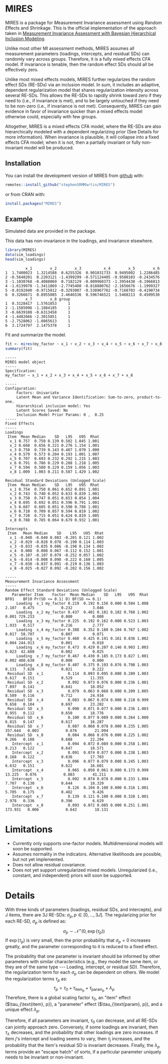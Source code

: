 
# MIRES

<!-- badges: start -->
<!-- badges: end -->

MIRES is a package for *M*easurement *I*nvariance assessment using *R*andom *E*ffects and *S*hrinkage.
This is the official implementation of the approach taken in [Measurement Invariance Assessment with Bayesian Hierarchical Inclusion Modeling](https://osf.io/preprints/psyarxiv/qbdjt_v1).

Unlike most other MI assessment methods, MIRES assumes all measurement parameters (loadings, intercepts, and residual SDs) can randomly vary across groups.
Therefore, it is a fully mixed effects CFA model.
If invariance is tenable, then the random effect SDs should all be effectively zero.

Unlike most mixed effects models, MIRES further regularizes the random effect SDs (RE-SDs) via an inclusion model.
In sum, it includes an adaptive, dependent regularization model that shares regularization intensity across several RE-SDs.
This allows the RE-SDs to rapidly shrink toward zero if they need to (i.e., if invariance is met), and to be largely untouched if they need to be non-zero (i.e., if invariance is not met).
Consequently, MIRES can gain evidence in favor of invariance quicker than a mixed effects model otherwise could, especially with few groups.

Altogether, MIRES is a mixed effects CFA model, where the RE-SDs are also hierarchically modeled with a dependent regularizing prior (See Details for more information).
When invariance is plausible, it will collapse into a fixed effects CFA model; when it is not, then a partially invariant or fully non-invariant model will be produced.


## Installation

You can install the development version of MIRES from [github](https://github.com/stephenSRMMartin/MIRES) with:

``` r
remotes::install_github("stephenSRMMartin/MIRES")
```

or from CRAN with:
``` r
install.packages("MIRES")
```

## Example

Simulated data are provided in the package.

This data has non-invariance in the loadings, and invariance elsewhere.

``` r
library(MIRES)
data(sim_loadings)
head(sim_loadings)
```

```
         x_1        x_2        x_3          x_4        x_5        x_6
1  1.7400023  1.3214588  0.6255326  0.901031733  0.9495002  1.2286485
2 -0.5640201  0.2203121 -1.4399299 -0.571124405 -0.9580103 -0.2434576
3 -1.1030768 -0.4088069  0.7182129 -0.009960373 -1.3954430 -0.1966013
4 -1.6139970 -1.3411869 -2.7745400 -0.818880762 -2.1656676 -1.1999327
5 -0.8192840 -0.9715812 -0.3293007 -0.538967762 -0.7168703 -0.4190734
6  0.3266671  0.8955085  2.4646536  0.596746521  1.5468213  0.4509530
         x_7        x_8 group
1  0.3128417  1.5761853     1
2 -1.1585096 -1.1884185     1
3 -0.6639108 -0.6313458     1
4 -1.4482666 -2.3015851     1
5 -2.7528062 -1.0865613     1
6  3.1724797  2.1475378     1
```

Fit and summarize the model.

``` r
fit <- mires(my_factor ~ x_1 + x_2 + x_3 + x_4 + x_5 + x_6 + x_7 + x_8, group, sim_loadings, iter = 1000)
summary(fit)
```

```
-----
MIRES model object
-----
Specification:
my_factor ~ x_1 + x_2 + x_3 + x_4 + x_5 + x_6 + x_7 + x_8

-----
Configuration:
	 Factors: Univariate
	 Latent Mean and Variance Identification: Sum-to-zero, product-to-one.
	 Hierarchical inclusion model: Yes
	 Latent Scores Saved: No
	 Inclusion Model Prior Params: 0 ,  0.25
-----
Fixed Effects
-----
Loadings
 Item  Mean Median    SD   L95   U95  Rhat
  x_1 0.757  0.750 0.139 0.502 1.045 1.001
  x_2 0.668  0.656 0.221 0.276 1.154 1.001
  x_3 0.750  0.739 0.143 0.487 1.070 1.000
  x_4 0.579  0.573 0.204 0.193 1.001 1.007
  x_5 0.707  0.693 0.232 0.292 1.215 1.003
  x_6 0.791  0.786 0.229 0.288 1.218 1.005
  x_7 0.594  0.580 0.229 0.159 1.056 1.003
  x_8 1.009  1.003 0.211 0.587 1.429 1.002

Residual Standard Deviations (Unlogged Scale)
 Item  Mean Median    SD   L95   U95  Rhat
  x_1 0.754  0.750 0.061 0.652 0.891 1.001
  x_2 0.743  0.740 0.052 0.633 0.839 1.001
  x_3 0.750  0.747 0.051 0.653 0.854 1.004
  x_4 0.695  0.692 0.051 0.596 0.791 1.001
  x_5 0.687  0.685 0.051 0.590 0.788 1.001
  x_6 0.710  0.709 0.057 0.594 0.819 1.002
  x_7 0.720  0.715 0.051 0.624 0.819 1.005
  x_8 0.788  0.785 0.064 0.679 0.932 1.001

Intercepts
 Item   Mean Median    SD    L95   U95  Rhat
  x_1 -0.040 -0.040 0.083 -0.201 0.121 1.002
  x_2 -0.029 -0.028 0.078 -0.190 0.114 1.003
  x_3 -0.033 -0.035 0.086 -0.198 0.134 1.002
  x_4  0.008  0.008 0.067 -0.112 0.152 1.001
  x_5 -0.107 -0.107 0.079 -0.252 0.057 1.002
  x_6 -0.014 -0.008 0.098 -0.222 0.160 1.005
  x_7 -0.038 -0.037 0.091 -0.219 0.136 1.003
  x_8 -0.025 -0.027 0.092 -0.202 0.156 1.002

-----
Measurement Invariance Assessment
-----
Random Effect Standard Deviations (Unlogged Scale)
   Parameter Item    Factor  Mean Median    SD   L95   U95  Rhat    BF01    BF10 Pr(SD <= 0.1| D) BF(SD <= 0.1)
     Loading  x_1 my_factor 0.219  0.192 0.156 0.000 0.504 1.008   2.107   0.475            0.232         3.046
     Loading  x_2 my_factor 0.437  0.401 0.181 0.182 0.768 1.002   0.001 729.233            0.000         0.000
     Loading  x_3 my_factor 0.225  0.192 0.162 0.000 0.523 1.003   1.933   0.517            0.216         2.777
     Loading  x_4 my_factor 0.388  0.352 0.180 0.104 0.767 1.002   0.017  58.707            0.007         0.071
     Loading  x_5 my_factor 0.460  0.425 0.191 0.161 0.836 1.002   0.004 244.913            0.001         0.010
     Loading  x_6 my_factor 0.473  0.429 0.207 0.146 0.903 1.003   0.023  42.880            0.002         0.025
     Loading  x_7 my_factor 0.467  0.430 0.185 0.173 0.827 1.001   0.002 480.630            0.000         0.000
     Loading  x_8 my_factor 0.407  0.375 0.193 0.076 0.798 1.003   0.131   7.628            0.021         0.222
 Residual SD  x_1           0.114  0.093 0.095 0.000 0.289 1.003   6.617   0.151            0.529        11.355
 Residual SD  x_2           0.092  0.073 0.076 0.000 0.236 1.001   7.097   0.141            0.641        18.052
 Residual SD  x_3           0.079  0.063 0.068 0.000 0.209 1.005   8.589   0.116            0.712        24.934
 Residual SD  x_4           0.083  0.067 0.074 0.000 0.218 0.999   9.658   0.104            0.697        23.202
 Residual SD  x_5           0.090  0.071 0.077 0.000 0.236 1.003   8.955   0.112            0.650        18.776
 Residual SD  x_6           0.100  0.077 0.089 0.000 0.264 1.000   6.815   0.147            0.617        16.287
 Residual SD  x_7           0.087  0.068 0.078 0.000 0.235 1.005 357.644   0.003            0.676        21.094
 Residual SD  x_8           0.084  0.066 0.076 0.000 0.225 1.002   9.266   0.108            0.688        22.294
   Intercept  x_1           0.094  0.072 0.089 0.000 0.258 1.001   8.213   0.122            0.647        18.571
   Intercept  x_2           0.091  0.074 0.077 0.000 0.238 1.003   8.168   0.122            0.636        17.703
   Intercept  x_3           0.096  0.077 0.079 0.000 0.245 1.003   6.632   0.151            0.622        16.601
   Intercept  x_4           0.065  0.050 0.061 0.000 0.173 0.999  13.225   0.076            0.803        41.211
   Intercept  x_5           0.092  0.074 0.078 0.000 0.233 1.004   7.707   0.130            0.644        18.329
   Intercept  x_6           0.126  0.104 0.100 0.000 0.316 1.001   5.705   0.175            0.482         9.426
   Intercept  x_7           0.139  0.121 0.100 0.000 0.328 1.001   2.978   0.336            0.396         6.629
   Intercept  x_8           0.093  0.072 0.085 0.000 0.251 1.001 173.931   0.006            0.642        18.131
```

# Limitations

- Currently only supports one-factor models. Multidimensional models will soon be supported.
- Assumes normality in the indicators. Alternative likelihoods are possible, but not yet implemented.
- Does not allow residual covariance.
- Does not yet support unregularized mixed models. Unregularized (i.e., constant, and independent) priors will soon be supported.

# Details
With three kinds of parameters (loadings, residual SDs, and intercepts), and J items, there are 3J RE-SDs: $\sigma_p, p \in [0,\ldots,3J]$.
The regularizing prior for each RE-SD, $\sigma_p$ is defined as:
$$
\sigma_p \sim \mathcal{N}^+(0, \exp(\tau_p))
$$
If $\exp(\tau_p)$ is very small, then the prior probability that $\sigma_p = 0$ increases greatly, and the parameter corresponding to it is reduced to a fixed effect.

The probability that one parameter is invariant should be informed by other parameters with similar characteristics (e.g., they model the same item, or they are of the same type --- Loading, intercept, or residual SD).
Therefore, the regularization term for each $\sigma_p$ can be dependent on others.
We model the regularization terms $\tau_p$ as:
$$
\tau_p = \tau_0 + \tau_{\text{item}_p} + \tau_{\text{param}_p} + \lambda_p
$$
Therefore, there is a global scaling factor $\tau_0$, an "item" effect ($\tau_{\text{item}, p}), a "parameter" effect ($\tau_{\text{param}, p}), and a unique effect $\lambda_p$.

Therefore, if all parameters are invariant, $\tau_0$ can decrease, and all RE-SDs can jointly approach zero.
Conversely, if some loadings are invariant, then $\tau_{\lambda}$ decreases, and the probability that other loadings are zero increases.
If item $j$'s intercept and loading seems to vary, then $\tau_j$ increases, and the probability that the item's residual SD is invariant decreases.
Finally, the $\lambda_p$ terms provide an "escape hatch" of sorts, if a particular parameter uniquely needs to be invariant or non-invariant.

